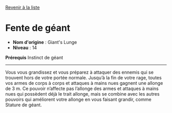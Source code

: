 [Revenir à la liste](list.md)

# Fente de géant

 * **Nom d'origine** : Giant's Lunge
 * **Niveau** : 14


<p><strong>Prérequis</strong> Instinct de géant</p>
<hr>
<p>Vous vous grandissez et vous préparez à attaquer des ennemis qui se trouvent hors de votre portée normale. Jusqu’à la fin de votre rage, toutes vos armes de corps à corps et attaques à mains nues gagnent une allonge de 3 m. Ce pouvoir n’affecte pas l’allonge des armes et attaques à mains nues qui possèdent déjà le trait allonge, mais se combine avec les autres pouvoirs qui améliorent votre allonge en vous faisant grandir, comme Stature de géant.</p>